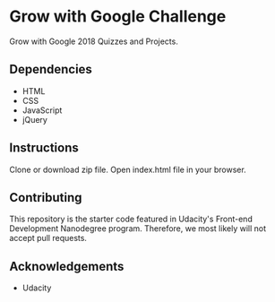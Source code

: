 # Grow with Google Challenge
Grow with Google 2018 Quizzes and Projects. 

## Dependencies 
* HTML
* CSS
* JavaScript
* jQuery

## Instructions
Clone or download zip file. Open index.html file in your browser.

## Contributing
This repository is the starter code featured in Udacity's Front-end Development Nanodegree program. Therefore, we most likely will not accept pull requests.

## Acknowledgements
* Udacity
